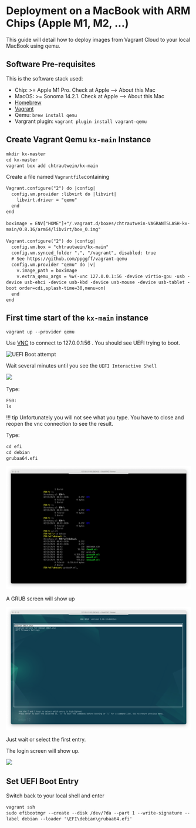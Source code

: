 # Deployment on a MacBook with ARM Chips (Apple M1, M2, ...)

This guide will detail how to deploy images from Vagrant Cloud to your local MacBook using qemu.

## Software Pre-requisites

This is the software stack used:
- Chip: >= Apple M1 Pro. Check at Apple --> About this Mac
- MacOS: >= Sonoma 14.2.1. Check at Apple --> About this Mac
- [Homebrew](https://brew.sh/)
- [Vagrant](https://developer.hashicorp.com/vagrant/install#darwin)
- Qemu: `brew install qemu`
- Vargrant plugin: `vagrant plugin install vagrant-qemu`

## Create Vagrant Qemu `kx-main` Instance

```shell
mkdir kx-master
cd kx-master
vagrant box add chtrautwein/kx-main
```

Create a file named `Vagrantfile`containing

```
Vagrant.configure("2") do |config|
  config.vm.provider :libvirt do |libvirt|
    libvirt.driver = "qemu"
  end
end

boximage = ENV["HOME"]+"/.vagrant.d/boxes/chtrautwein-VAGRANTSLASH-kx-main/0.8.16/arm64/libvirt/box_0.img"

Vagrant.configure("2") do |config|
  config.vm.box = "chtrautwein/kx-main"
  config.vm.synced_folder ".", "/vagrant", disabled: true
  # See https://github.com/ppggff/vagrant-qemu
  config.vm.provider "qemu" do |v|
    v.image_path = boximage
    v.extra_qemu_args = %w(-vnc 127.0.0.1:56 -device virtio-gpu -usb -device usb-ehci -device usb-kbd -device usb-mouse -device usb-tablet -boot order=cdi,splash-time=30,menu=on)
  end
end
```

## First time start of the `kx-main` instance

```shell
vagrant up --provider qemu
````

Use [VNC](https://www.realvnc.com/de/connect/download/viewer/) to connect to 127.0.0.1:56 . 
You should see UEFI trying to boot. 

![UEFI Boot attempt](../assets/images/uefi_firstboot_screenshot1.png)

Wait several minutes until you see the `UEFI Interactive Shell`

![](../assets/images/uefi_firstboot_screenshot2.png)

Type:
```shell
FS0:
ls
```

!!! tip
    Unfortunately you will not see what you type. You have to close and reopen the vnc connection to see the result.

Type: 
```shell
cd efi
cd debian
grubaa64.efi
```

![](../assets/images/uefi_firstboot_screenshot3.png)

A GRUB screen will show up

![](../assets/images/uefi_firstboot_screenshot4.png)

Just wait or select the first entry.

The login screen will show up.

![](../assets/images/uefi_firstboot_screenshot5.png)

## Set UEFI Boot Entry

Switch back to your local shell and enter
```shell
vagrant ssh
sudo efibootmgr --create --disk /dev/?da --part 1 --write-signature --label debian --loader '\EFI\debian\grubaa64.efi'
```